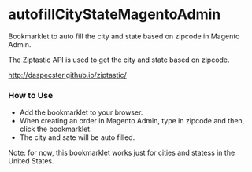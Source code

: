autofillCityStateMagentoAdmin
=============================

Bookmarklet to auto fill the city and state based on zipcode in Magento Admin.

The Ziptastic API is used to get the city and state based on zipcode.

http://daspecster.github.io/ziptastic/

### How to Use
* Add the bookmarklet to your browser. 
* When creating an order in Magento Admin, type in zipcode and then, click the bookmarklet.
* The city and sate will be auto filled.

Note: for now, this bookmarklet works just for cities and statess in the United States. 

